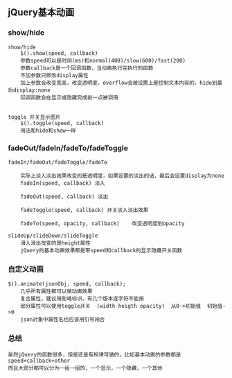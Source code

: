 ## jQuery基本动画

### show/hide
	
	show/hide
		$().show(speed, callback)
		参数speed可以是时间(ms)和normal(400)/slow(600)/fast(200)
		参数callback是一个回调函数，当动画执行完执行的函数
		不加参数只修改display属性
		加上参数会改变宽高，改变透明度，overflow会被设置上是控制文本内容的，hide到最后display:none
		回调函数会在显示或隐藏完成前一点被调用


	toggle 开关显示图片
		$().toggle(speed, callback)
		用法和hide和show一样

### fadeOut/fadeIn/fadeTo/fadeToggle

	fadeIn/fadeOut/fadeToggle/fadeTo

		实际上淡入淡出效果改变的是透明度，如果设置的淡出的话，最后会设置display为none
		fadeIn(speed, callback) 淡入

		fadeOut(speed, callback) 淡出

		fadeToggle(speed, callback) 开关淡入淡出效果

		fadeTo(speed, opacity, callback)	改变透明度到opacity

	slideUp/slideDown/slideToggle
		滑入滑出改变的是height属性
		jQuery的基本动画效果都是带speed和callback的显示隐藏开关函数

### 自定义动画

	$().animate(jsonObj, speed, callback);
		几乎所有属性都可以做动画效果
		复合属性，建议用驼峰标识，有几个版本连字符不能用
		部分属性可以使用toggle开关  (width heigth opacity)  从0->初始值  初始值->0
		json对象中属性名也应该用引号闭合

### 总结
	
	虽然jQuery的函数很多，但是还是有规律可循的，比如基本动画的参数都是speed+callback+other
	而且大部分都可以分为一组一组的，一个显示，一个隐藏，一个其他